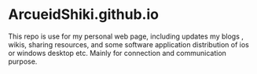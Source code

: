 # ArcueidShiki.github.io
This repo is use for my personal web page, including updates my blogs , wikis, sharing resources, and some software application distribution of ios or windows desktop etc. Mainly for connection and communication purpose.
